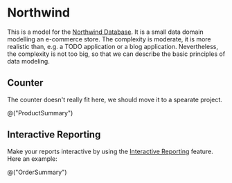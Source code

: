 # Northwind

This is a model for the [Northwind Database](https://github.com/microsoft/sql-server-samples/blob/master/samples/databases/northwind-pubs/readme.md). 
It is a small data domain modelling an e-commerce store. The complexity is moderate, it is more realistic than,
e.g. a TODO application or a blog application. Nevertheless, the complexity is not too big, so that we can 
describe the basic principles of data modeling. 

## Counter

The counter doesn't really fit here, we should move it to a spearate project. 

@("ProductSummary")

## Interactive Reporting

Make your reports interactive by using the [Interactive Reporting](InteractiveReporting.md) feature. Here an example:

@("OrderSummary")
